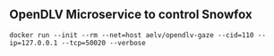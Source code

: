 ## OpenDLV Microservice to control Snowfox

```
docker run --init --rm --net=host aelv/opendlv-gaze --cid=110 --ip=127.0.0.1 --tcp=50020 --verbose
```
